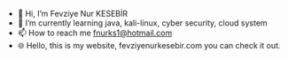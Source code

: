 - 👋 Hi, I’m Fevziye Nur KESEBİR
- 🌱 I’m currently learning java, kali-linux, cyber security, cloud system
- 📫 How to reach me fnurks1@hotmail.com
- 🌐 Hello, this is my website, fevziyenurkesebir.com you can check it out.
